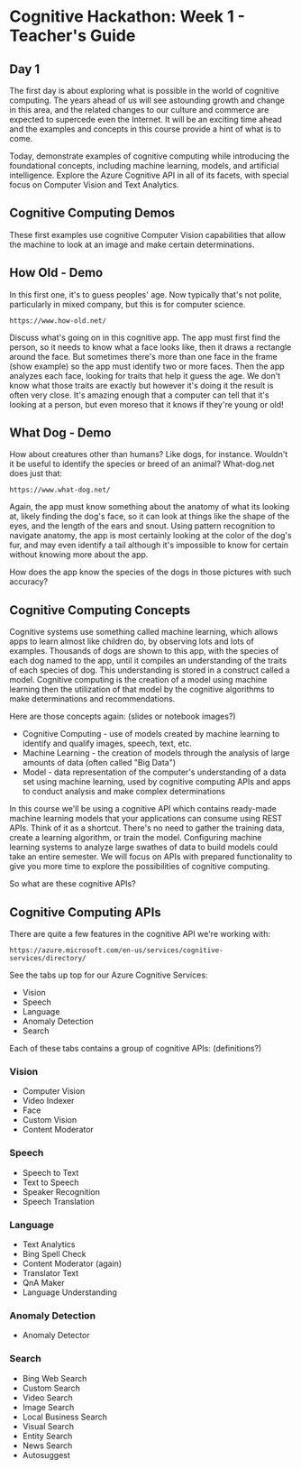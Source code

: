 # Cognitive Hackathon: Week 1 - Teacher's Guide
## Day 1

The first day is about exploring what is possible in the world of cognitive computing. The years ahead of us will see astounding growth and change in this area, and the related changes to our culture and commerce are expected to supercede even the Internet. It will be an exciting time ahead and the examples and concepts in this course provide a hint of what is to come. 

Today, demonstrate examples of cognitive computing while introducing the foundational concepts, including machine learning, models, and artificial intelligence. Explore the Azure Cognitive API in all of its facets, with special focus on Computer Vision and Text Analytics.


## Cognitive Computing Demos

These first examples use cognitive Computer Vision capabilities that allow the machine to look at an image and make certain determinations. 

## How Old - Demo

In this first one, it's to guess peoples' age. Now typically that's not polite, particularly in mixed company, but this is for computer science.

    https://www.how-old.net/

Discuss what's going on in this cognitive app. The app must first find the person, so it needs to know what a face looks like, then it draws a rectangle around the face. But sometimes there's more than one face in the frame (show example) so the app must identify two or more faces. Then the app analyzes each face, looking for traits that help it guess the age. We don't know what those traits are exactly but however it's doing it the result is often very close. It's amazing enough that a computer can tell that it's looking at a person, but even moreso that it knows if they're young or old!

## What Dog - Demo

How about creatures other than humans? Like dogs, for instance. Wouldn't it be useful to identify the species or breed of an animal?  What-dog.net does just that:

    https://www.what-dog.net/

Again, the app must know something about the anatomy of what its looking at, likely finding the dog's face, so it can look at things like the shape of the eyes, and the length of the ears and snout. Using pattern recognition to navigate anatomy, the app is  most certainly looking at the color of the dog's fur, and may even identify a tail although it's impossible to know for certain without knowing more about the app.


How does the app know the species of the dogs in those pictures with such accuracy?

## Cognitive Computing Concepts

Cognitive systems use something called machine learning, which allows apps to learn almost like children do, by observing lots and lots of examples. Thousands of dogs are shown to this app, with the species of each dog named to the app, until it compiles an understanding of the traits of each species of dog.  This understanding is stored in a construct called a model.  Cognitive computing is the creation of a model using machine learning then the utilization of that model by the cognitive algorithms to make determinations and recommendations.

Here are those concepts again: (slides or notebook images?)

* Cognitive Computing - use of models created by machine learning to identify and qualify images, speech, text, etc. 
* Machine Learning - the creation of models through the analysis of large amounts of data (often called "Big Data")
* Model - data representation of the computer's understanding of a data set using machine learning, used by cognitive computing APIs and apps to conduct analysis and make complex determinations

In this course we'll be using a cognitive API which contains ready-made machine learning models that your applications can consume using REST APIs. Think of it as a shortcut. There's no need to gather the training data, create a learning algorithm, or train the model. Configuring machine learning systems to analyze large swathes of data to build models could take an entire semester. We will focus on APIs with prepared functionality to give you more time to explore the possibilities of cognitive computing.

So what are these cognitive APIs?

## Cognitive Computing APIs

There are quite a few features in the cognitive API we're working with:

    https://azure.microsoft.com/en-us/services/cognitive-services/directory/

See the tabs up top for our Azure Cognitive Services:

* Vision
* Speech
* Language
* Anomaly Detection
* Search

Each of these tabs contains a group of cognitive APIs: (definitions?)

### Vision
* Computer Vision
* Video Indexer
* Face 
* Custom Vision
* Content Moderator

### Speech
* Speech to Text
* Text to Speech
* Speaker Recognition
* Speech Translation

### Language
* Text Analytics
* Bing Spell Check
* Content Moderator (again)
* Translator Text
* QnA Maker
* Language Understanding

### Anomaly Detection
* Anomaly Detector

### Search
* Bing Web Search
* Custom Search
* Video Search
* Image Search
* Local Business Search
* Visual Search
* Entity Search
* News Search
* Autosuggest

